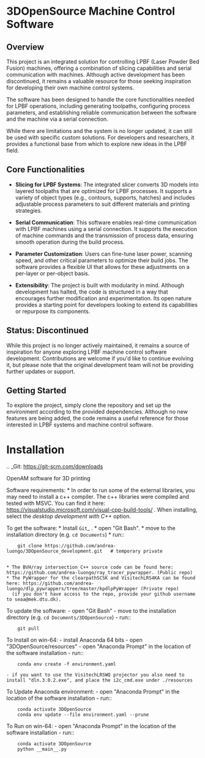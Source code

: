 # 3DOpenSource Machine Control Software

## Overview

This project is an integrated solution for controlling LPBF (Laser Powder Bed Fusion) machines, offering a combination of slicing capabilities and serial communication with machines. Although active development has been discontinued, it remains a valuable resource for those seeking inspiration for developing their own machine control systems.

The software has been designed to handle the core functionalities needed for LPBF operations, including generating toolpaths, configuring process parameters, and establishing reliable communication between the software and the machine via a serial connection.

While there are limitations and the system is no longer updated, it can still be used with specific custom solutions. For developers and researchers, it provides a functional base from which to explore new ideas in the LPBF field.

## Core Functionalities

- **Slicing for LPBF Systems**: 
  The integrated slicer converts 3D models into layered toolpaths that are optimized for LPBF processes. It supports a variety of object types (e.g., contours, supports, hatches) and includes adjustable process parameters to suit different materials and printing strategies.

- **Serial Communication**:
  This software enables real-time communication with LPBF machines using a serial connection. It supports the execution of machine commands and the transmission of process data, ensuring smooth operation during the build process.

- **Parameter Customization**:
  Users can fine-tune laser power, scanning speed, and other critical parameters to optimize their build jobs. The software provides a flexible UI that allows for these adjustments on a per-layer or per-object basis.

- **Extensibility**:
  The project is built with modularity in mind. Although development has halted, the code is structured in a way that encourages further modification and experimentation. Its open nature provides a starting point for developers looking to extend its capabilities or repurpose its components.

## Status: Discontinued

While this project is no longer actively maintained, it remains a source of inspiration for anyone exploring LPBF machine control software development. Contributions are welcome if you'd like to continue evolving it, but please note that the original development team will not be providing further updates or support.

## Getting Started

To explore the project, simply clone the repository and set up the environment according to the provided dependencies. Although no new features are being added, the code remains a useful reference for those interested in LPBF systems and machine control software.





Installation
==================================

.. _Git: https://git-scm.com/downloads

OpenAM software for 3D printing

Software requirements:
	* In order to run some of the external libraries, you may need to install a c++ compiler. The c++ libraries were compiled and tested with MSVC. You can find it here: https://visualstudio.microsoft.com/visual-cpp-build-tools/ . When installing, select the *desktop development with C++* option.

To get the software:
	* Install `Git`_ .
	* open "Git Bash".
	* move to the installation directory (e.g. ``cd Documents``)
	* run::
	
		git clone https://github.com/andrea-luongo/3DOpenSource_development.git   # temporary private
		
	
	* The BVH/ray intersection C++ source code can be found here: https://github.com/andrea-luongo/ray_tracer_pywrapper. (Public repo)
	* The PyWrapper for the clearpathSCSK and VisitechLRS4KA can be found here: https://github.com/andrea-luongo/dlp_pywrappers/tree/master/kpdlpPyWrapper (Private repo)
	  (if you don't have access to the repo, provide your github username to seaa@mek.dtu.dk).

To update the software:
	- open "Git Bash"
	- move to the installation directory (e.g. ``cd Documents/3DOpenSource``)
	- run::
	
		git pull 
		

To Install on win-64:
	- install Anaconda 64 bits
	- open "3DOpenSource/resources"
	- open "Anaconda Prompt" in the location of the software installation
	- run::
		
		conda env create -f environment.yaml
		
	- if you want to use the VisitechLRSWQ projector you also need to install "dln.3.0.2.exe", and place the i2c_cmd.exe under ./resources
		

To Update Anaconda environment:
	- open "Anaconda Prompt" in the location of the software installation
	- run::

		conda activate 3DOpenSource
		conda env update --file environment.yaml --prune
		

To Run on win-64:
	- open "Anaconda Prompt" in the location of the software installation
	- run::

		conda activate 3DOpenSource
		python __main__.py
		



